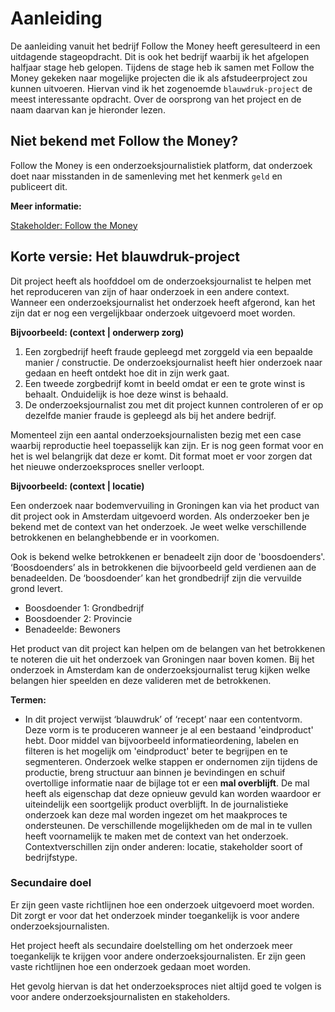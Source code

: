 # Aanleiding

De aanleiding vanuit het bedrijf Follow the Money heeft geresulteerd in een uitdagende stageopdracht. Dit is ook het bedrijf waarbij ik het afgelopen halfjaar stage heb gelopen. Tijdens de stage heb ik samen met Follow the Money gekeken naar mogelijke projecten die ik als afstudeerproject zou kunnen uitvoeren. Hiervan vind ik het zogenoemde `blauwdruk-project` de meest interessante opdracht. Over de oorsprong van het project en de naam daarvan kan je hieronder lezen.



## Niet bekend met Follow the Money?
Follow the Money is een onderzoeksjournalistiek platform, dat onderzoek doet naar misstanden in de samenleving met het kenmerk `geld` en publiceert dit.

__Meer informatie:__

[Stakeholder: Follow the Money](../stakeholders/follow_the_money)


## Korte versie: Het blauwdruk-project
Dit project heeft als hoofddoel om de onderzoeksjournalist te helpen met het reproduceren van zijn of haar onderzoek in een andere context. Wanneer een onderzoeksjournalist het onderzoek heeft afgerond, kan het zijn dat er nog een vergelijkbaar onderzoek uitgevoerd moet worden.


__Bijvoorbeeld: (context | onderwerp zorg)__

1. Een zorgbedrijf heeft fraude gepleegd met zorggeld via een bepaalde manier / constructie. De onderzoeksjournalist heeft hier onderzoek naar gedaan en heeft ontdekt hoe dit in zijn werk gaat.
2. Een tweede zorgbedrijf komt in beeld omdat er een te grote winst is behaalt. Onduidelijk is hoe deze winst is behaald.
3. De onderzoeksjournalist zou met dit project kunnen controleren of er op dezelfde manier fraude is gepleegd als bij het andere bedrijf.



Momenteel zijn een aantal onderzoeksjournalisten bezig met een case waarbij reproductie heel toepasselijk kan zijn. Er is nog geen format voor en het is wel belangrijk dat deze er komt. Dit format moet er voor zorgen dat het nieuwe onderzoeksproces sneller verloopt.



__Bijvoorbeeld: (context | locatie)__

Een onderzoek naar bodemvervuiling in Groningen kan via het product van dit project ook in Amsterdam uitgevoerd worden. Als onderzoeker ben je bekend met de context van het onderzoek. Je weet welke verschillende betrokkenen en belanghebbende er in voorkomen.

Ook is bekend welke betrokkenen er benadeelt zijn door de 'boosdoenders'.  ‘Boosdoenders’ als in betrokkenen die bijvoorbeeld geld verdienen aan de benadeelden. De ‘boosdoender’ kan het grondbedrijf zijn die vervuilde grond levert.


* Boosdoender 1: Grondbedrijf
* Boosdoender 2: Provincie
* Benadeelde: Bewoners


Het product van dit project kan helpen om de belangen van het betrokkenen te noteren die uit het onderzoek van Groningen naar boven komen. Bij het onderzoek in Amsterdam kan de onderzoeksjournalist terug kijken welke belangen hier speelden en deze valideren met de betrokkenen. 


__Termen:__

* In dit project verwijst ‘blauwdruk’ of ‘recept’ naar een contentvorm. Deze vorm is te produceren wanneer je al een bestaand 'eindproduct' hebt. Door middel van bijvoorbeeld informatieordening, labelen en filteren is het mogelijk om 'eindproduct' beter te begrijpen en te segmenteren. Onderzoek welke stappen er ondernomen zijn tijdens de productie, breng structuur aan binnen je bevindingen en schuif overtollige informatie naar de bijlage tot er een __mal overblijft__. De mal heeft als eigenschap dat deze opnieuw gevuld kan worden waardoor er uiteindelijk een soortgelijk product overblijft. In de journalistieke onderzoek kan deze mal worden ingezet om het maakproces te ondersteunen. De verschillende mogelijkheden om de mal in te vullen heeft voornamelijk te maken met de context van het onderzoek. Contextverschillen zijn onder anderen: locatie, stakeholder soort of bedrijfstype. 


### Secundaire doel

Er zijn geen vaste richtlijnen hoe een onderzoek uitgevoerd moet worden. Dit zorgt er voor dat het onderzoek minder toegankelijk is voor andere onderzoeksjournalisten.

Het project heeft als secundaire doelstelling om het onderzoek meer toegankelijk te krijgen voor andere onderzoeksjournalisten. Er zijn geen vaste richtlijnen hoe een onderzoek gedaan moet worden.

Het gevolg hiervan is dat het onderzoeksproces niet altijd goed te volgen is voor andere onderzoeksjournalisten en stakeholders.



